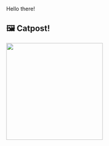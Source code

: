 Hello there!



## 🖼️ Catpost!

<sub>
    <img src="https://cdn2.thecatapi.com/images/7j4.jpg" height="256">
</sub>

